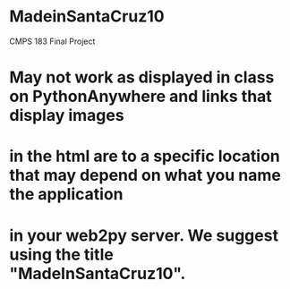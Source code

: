 # MadeinSantaCruz10
CMPS 183 Final Project

# May not work as displayed in class on PythonAnywhere and links that display images 
# in the html are to a specific location that may depend on what you name the application 
# in your web2py server. We suggest using the title "MadeInSantaCruz10".
